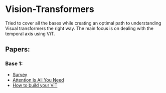 # Vision-Transformers

Tried to cover all the bases while creating an optimal path to understanding Visual transformers the right way.
The main focus is on dealing with the temporal axis using ViT.

## Papers:

### Base 1:
* [Survey](https://arxiv.org/abs/2111.06091)
* [Attention Is All You Need](https://arxiv.org/abs/1706.03762)
* [How to build your ViT](https://arxiv.org/abs/2106.10270)


